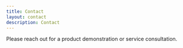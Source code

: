 ```yaml
---
title: Contact
layout: contact
description: Contact
---
```


Please reach out for a product demonstration or service consultation.
